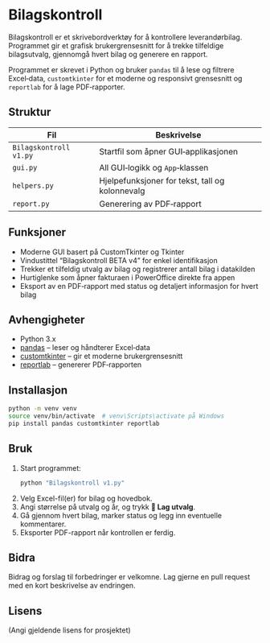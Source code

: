 # Bilagskontroll

Bilagskontroll er et skrivebordverktøy for å kontrollere leverandørbilag. Programmet gir et grafisk brukergrensesnitt for å trekke tilfeldige bilagsutvalg, gjennomgå hvert bilag og generere en rapport.

Programmet er skrevet i Python og bruker `pandas` til å lese og filtrere Excel‑data, `customtkinter` for et moderne og responsivt grensesnitt og `reportlab` for å lage PDF‑rapporter.

## Struktur

| Fil | Beskrivelse |
| --- | ----------- |
| `Bilagskontroll v1.py` | Startfil som åpner GUI‑applikasjonen |
| `gui.py`              | All GUI‑logikk og `App`‑klassen |
| `helpers.py`          | Hjelpefunksjoner for tekst, tall og kolonnevalg |
| `report.py`           | Generering av PDF‑rapport |

## Funksjoner

- Moderne GUI basert på CustomTkinter og Tkinter
- Vindustittel “Bilagskontroll BETA v4” for enkel identifikasjon
- Trekker et tilfeldig utvalg av bilag og registrerer antall bilag i datakilden
- Hurtiglenke som åpner fakturaen i PowerOffice direkte fra appen
- Eksport av en PDF‑rapport med status og detaljert informasjon for hvert bilag

## Avhengigheter

- Python 3.x
- [pandas](https://pypi.org/project/pandas/) – leser og håndterer Excel‑data
- [customtkinter](https://pypi.org/project/customtkinter/) – gir et moderne brukergrensesnitt
- [reportlab](https://pypi.org/project/reportlab/) – genererer PDF‑rapporten

## Installasjon

```bash
python -m venv venv
source venv/bin/activate  # venv\Scripts\activate på Windows
pip install pandas customtkinter reportlab
```

## Bruk

1. Start programmet:
   ```bash
   python "Bilagskontroll v1.py"
   ```
2. Velg Excel-fil(er) for bilag og hovedbok.
3. Angi størrelse på utvalg og år, og trykk **🎲 Lag utvalg**.
4. Gå gjennom hvert bilag, marker status og legg inn eventuelle kommentarer.
5. Eksporter PDF-rapport når kontrollen er ferdig.

## Bidra

Bidrag og forslag til forbedringer er velkomne. Lag gjerne en pull request med en kort beskrivelse av endringen.

## Lisens

(Angi gjeldende lisens for prosjektet)
